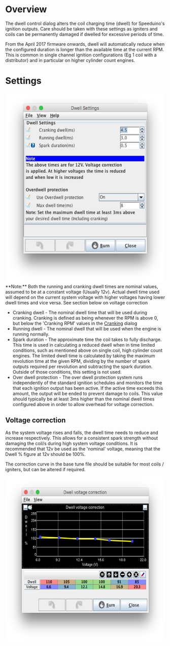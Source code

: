 Overview
========

The dwell control dialog alters the coil charging time (dwell) for Speeduino's ignition outputs. Care should be taken with these settings as igniters and coils can be permanently damaged if dwelled for excessive periods of time.

From the April 2017 firmware onwards, dwell will automatically reduce when the configured duration is longer than the available time at the current RPM. This is common in single channel ignition configurations (Eg 1 coil with a distributor) and in particular on higher cylinder count engines.

Settings
========

<center>
<img src="https://raw.githubusercontent.com/speeduino/wiki/master/ignition/dwell.png" height="600" />

</center>
**Note:** Both the running and cranking dwell times are nominal values, assumed to be at a constant voltage (Usually 12v). Actual dwell time used will depend on the current system voltage with higher voltages having lower dwell times and vice versa. See section below on voltage correction

-   Cranking dwell - The nominal dwell time that will be used during cranking. Cranking is defined as being whenever the RPM is above 0, but below the 'Cranking RPM' values in the [Cranking](Cranking "wikilink") dialog
-   Running dwell - The nominal dwell that will be used when the engine is running normally.
-   Spark duration - The approximate time the coil takes to fully discharge. This time is used in calculating a reduced dwell when in time limited conditions, such as mentioned above on single coil, high cylinder count engines. The limited dwell time is calculated by taking the maximum revolution time at the given RPM, dividing by the number of spark outputs required per revolution and subtracting the spark duration. Outside of those conditions, this setting is not used.
-   Over dwell protection - The over dwell protection system runs independently of the standard ignition schedules and monitors the time that each ignition output has been active. If the active time exceeds this amount, the output will be ended to prevent damage to coils. This value should typically be at least 3ms higher than the nominal dwell times configured above in order to allow overhead for voltage correction.

Voltage correction
------------------

As the system voltage rises and falls, the dwell time needs to reduce and increase respectively. This allows for a consistent spark strength without damaging the coil/s during high system voltage conditions. It is recommended that 12v be used as the 'nominal' voltage, meaning that the Dwell % figure at 12v should be 100%.

The correction curve in the base tune file should be suitable for most coils / igniters, but can be altered if required.

<center>
<img src="https://raw.githubusercontent.com/speeduino/wiki/master/ignition/dwell_correction.png" height="520" />

</center>
